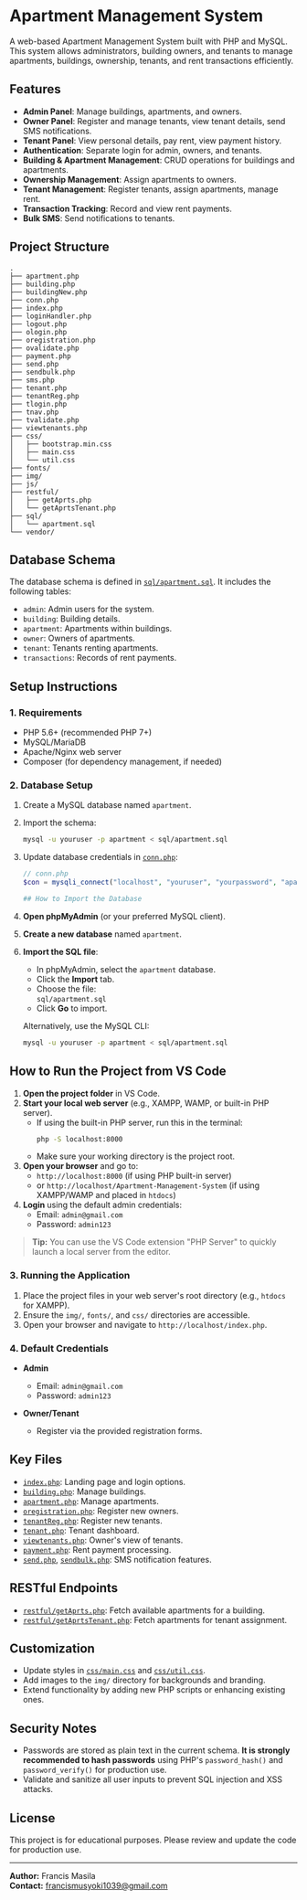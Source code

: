 # Apartment Management System

A web-based Apartment Management System built with PHP and MySQL. This system allows administrators, building owners, and tenants to manage apartments, buildings, ownership, tenants, and rent transactions efficiently.

## Features

- **Admin Panel**: Manage buildings, apartments, and owners.
- **Owner Panel**: Register and manage tenants, view tenant details, send SMS notifications.
- **Tenant Panel**: View personal details, pay rent, view payment history.
- **Authentication**: Separate login for admin, owners, and tenants.
- **Building & Apartment Management**: CRUD operations for buildings and apartments.
- **Ownership Management**: Assign apartments to owners.
- **Tenant Management**: Register tenants, assign apartments, manage rent.
- **Transaction Tracking**: Record and view rent payments.
- **Bulk SMS**: Send notifications to tenants.

## Project Structure

```
.
├── apartment.php
├── building.php
├── buildingNew.php
├── conn.php
├── index.php
├── loginHandler.php
├── logout.php
├── ologin.php
├── oregistration.php
├── ovalidate.php
├── payment.php
├── send.php
├── sendbulk.php
├── sms.php
├── tenant.php
├── tenantReg.php
├── tlogin.php
├── tnav.php
├── tvalidate.php
├── viewtenants.php
├── css/
│   ├── bootstrap.min.css
│   ├── main.css
│   └── util.css
├── fonts/
├── img/
├── js/
├── restful/
│   ├── getAprts.php
│   └── getAprtsTenant.php
├── sql/
│   └── apartment.sql
└── vendor/
```

## Database Schema

The database schema is defined in [`sql/apartment.sql`](sql/apartment.sql). It includes the following tables:

- `admin`: Admin users for the system.
- `building`: Building details.
- `apartment`: Apartments within buildings.
- `owner`: Owners of apartments.
- `tenant`: Tenants renting apartments.
- `transactions`: Records of rent payments.

## Setup Instructions

### 1. Requirements

- PHP 5.6+ (recommended PHP 7+)
- MySQL/MariaDB
- Apache/Nginx web server
- Composer (for dependency management, if needed)

### 2. Database Setup

1. Create a MySQL database named `apartment`.
2. Import the schema:

   ```sh
   mysql -u youruser -p apartment < sql/apartment.sql
   ```

3. Update database credentials in [`conn.php`](conn.php):

   ```php
   // conn.php
   $con = mysqli_connect("localhost", "youruser", "yourpassword", "apartment");

   ## How to Import the Database

1. **Open phpMyAdmin** (or your preferred MySQL client).
2. **Create a new database** named `apartment`.
3. **Import the SQL file**:
   - In phpMyAdmin, select the `apartment` database.
   - Click the **Import** tab.
   - Choose the file:  
     `sql/apartment.sql`
   - Click **Go** to import.

   Alternatively, use the MySQL CLI:
   ```sh
   mysql -u youruser -p apartment < sql/apartment.sql
   ```

## How to Run the Project from VS Code

1. **Open the project folder** in VS Code.
2. **Start your local web server** (e.g., XAMPP, WAMP, or built-in PHP server).
   - If using the built-in PHP server, run this in the terminal:
     ```sh
     php -S localhost:8000
     ```
   - Make sure your working directory is the project root.
3. **Open your browser** and go to:
   - `http://localhost:8000` (if using PHP built-in server)
   - or `http://localhost/Apartment-Management-System` (if using XAMPP/WAMP and placed in `htdocs`)
4. **Login** using the default admin credentials:
   - Email: `admin@gmail.com`
   - Password: `admin123`

> **Tip:** You can use the VS Code extension "PHP Server" to quickly launch a local server from the editor.



### 3. Running the Application

1. Place the project files in your web server's root directory (e.g., `htdocs` for XAMPP).
2. Ensure the `img/`, `fonts/`, and `css/` directories are accessible.
3. Open your browser and navigate to `http://localhost/index.php`.

### 4. Default Credentials

- **Admin**
  - Email: `admin@gmail.com`
  - Password: `admin123`

- **Owner/Tenant**
  - Register via the provided registration forms.

## Key Files

- [`index.php`](index.php): Landing page and login options.
- [`building.php`](building.php): Manage buildings.
- [`apartment.php`](apartment.php): Manage apartments.
- [`oregistration.php`](oregistration.php): Register new owners.
- [`tenantReg.php`](tenantReg.php): Register new tenants.
- [`tenant.php`](tenant.php): Tenant dashboard.
- [`viewtenants.php`](viewtenants.php): Owner's view of tenants.
- [`payment.php`](payment.php): Rent payment processing.
- [`send.php`](send.php), [`sendbulk.php`](sendbulk.php): SMS notification features.

## RESTful Endpoints

- [`restful/getAprts.php`](restful/getAprts.php): Fetch available apartments for a building.
- [`restful/getAprtsTenant.php`](restful/getAprtsTenant.php): Fetch apartments for tenant assignment.

## Customization

- Update styles in [`css/main.css`](css/main.css) and [`css/util.css`](css/util.css).
- Add images to the `img/` directory for backgrounds and branding.
- Extend functionality by adding new PHP scripts or enhancing existing ones.

## Security Notes

- Passwords are stored as plain text in the current schema. **It is strongly recommended to hash passwords** using PHP's `password_hash()` and `password_verify()` for production use.
- Validate and sanitize all user inputs to prevent SQL injection and XSS attacks.

## License

This project is for educational purposes. Please review and update the code for production use.

---

**Author:** Francis Masila  
**Contact:** francismusyoki1039@gmail.com
